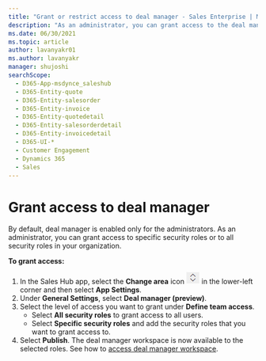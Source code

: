 ```yaml
---
title: "Grant or restrict access to deal manager - Sales Enterprise | MicrosoftDocs"
description: "As an administrator, you can grant access to the deal manager to specific security roles or to all security roles."
ms.date: 06/30/2021
ms.topic: article
author: lavanyakr01
ms.author: lavanyakr
manager: shujoshi
searchScope: 
  - D365-App-msdynce_saleshub
  - D365-Entity-quote
  - D365-Entity-salesorder
  - D365-Entity-invoice
  - D365-Entity-quotedetail
  - D365-Entity-salesorderdetail
  - D365-Entity-invoicedetail
  - D365-UI-*
  - Customer Engagement
  - Dynamics 365
  - Sales
---
```


# Grant access to deal manager

By default, deal manager is enabled only for the administrators. As an administrator, you can grant access to specific security roles or to all security roles in your organization. <!--why should it be restricted? are there performance reasons? Do we have any recommendations on which roles must have access?-->

**To grant access:**

1. In the Sales Hub app, select the **Change area** icon
    ![Icon to change the work area](media/change-area-icon.png "Icon to change the work area")
    in the lower-left corner and then select **App Settings**. 
1. Under **General Settings**, select **Deal manager (preview)**.
1. Select the level of access you want to grant under **Define team access**.
    - Select **All security roles** to grant access to all users.
    - Select **Specific security roles** and add the security roles that you want to grant access to.
1. Select **Publish**.
   The deal manager workspace is now available to the selected roles. See how to [access deal manager workspace](deal-manager-overview.md#access-deal-manager-workspace).





